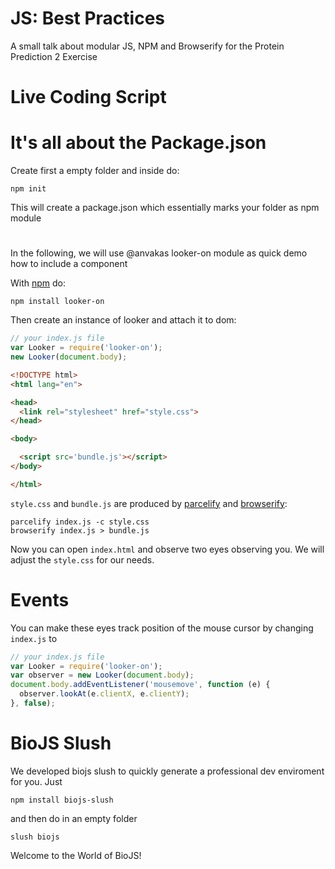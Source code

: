 JS: Best Practices
==========

A small talk about modular JS, NPM and Browserify for the Protein Prediction 2 Exercise 

Live Coding Script
==========

# It's all about the Package.json

Create first a empty folder and inside do:

```
npm init
```

This will create a package.json which essentially marks your folder as npm module

# 

In the following, we will use @anvakas looker-on module as quick demo how to include a component

With [npm](https://npmjs.org) do:

```
npm install looker-on
```

Then create an instance of looker and attach it to dom:

```js
// your index.js file
var Looker = require('looker-on');
new Looker(document.body);
```

``` html
<!DOCTYPE html>
<html lang="en">

<head>
  <link rel="stylesheet" href="style.css">
</head>

<body>

  <script src='bundle.js'></script>
</body>

</html>
```

`style.css` and `bundle.js` are produced by [parcelify](https://www.npmjs.org/package/parcelify) and [browserify](http://browserify.org/):

```
parcelify index.js -c style.css
browserify index.js > bundle.js
```

Now you can open `index.html` and observe two eyes observing you.
We will adjust the `style.css` for our needs.

# Events

You can make these eyes track position of the mouse cursor by changing `index.js` to

``` js
// your index.js file
var Looker = require('looker-on');
var observer = new Looker(document.body);
document.body.addEventListener('mousemove', function (e) {
  observer.lookAt(e.clientX, e.clientY);
}, false);

```

# BioJS Slush

We developed biojs slush to quickly generate a professional dev enviroment for you. Just 

```
npm install biojs-slush
```

and then do in an empty folder 

```
slush biojs
```

Welcome to the World of BioJS!



